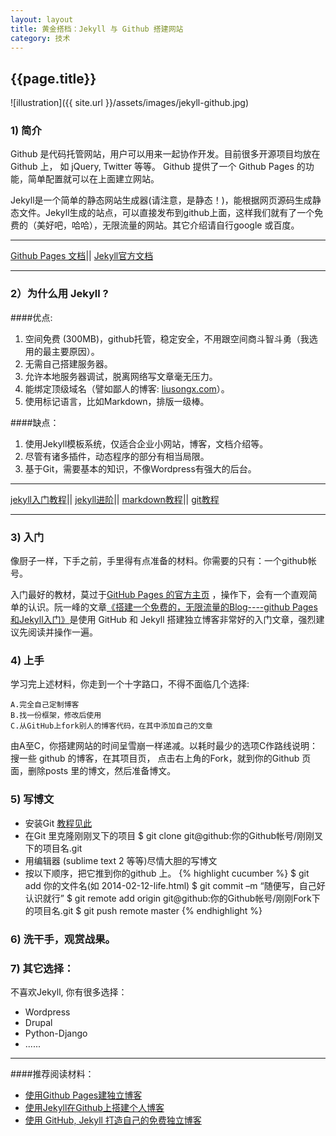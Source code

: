 ```yaml
---
layout: layout
title: 黄金搭档：Jekyll 与 Github 搭建网站
category: 技术
---
```

<h2>{{page.title}}</h2>
![illustration]({{ site.url }}/assets/images/jekyll-github.jpg)

### 1) 简介

Github 是代码托管网站，用户可以用来一起协作开发。目前很多开源项目均放在Github 上， 如 jQuery, Twitter 等等。 Github 提供了一个 Github Pages 的功能，简单配置就可以在上面建立网站。

Jekyll是一个简单的静态网站生成器(请注意，是静态！)，能根据网页源码生成静态文件。Jekyll生成的站点，可以直接发布到github上面，这样我们就有了一个免费的（美好吧，哈哈），无限流量的网站。其它介绍请自行google 或百度。



----
[Github Pages 文档](https://pages.github.com/)||
[Jekyll官方文档](http://jekyllrb.com/)
****



### 2）为什么用 Jekyll ?

####优点:
1. 空间免费 (300MB)，github托管，稳定安全，不用跟空间商斗智斗勇（我选用的最主要原因）。
2. 无需自己搭建服务器。
3. 允许本地服务器调试，脱离网络写文章毫无压力。
4. 能绑定顶级域名（譬如鄙人的博客: [liusongx.com](liusongx.com)）。
5. 使用标记语言，比如Markdown，排版一级棒。



####缺点：
1. 使用Jekyll模板系统，仅适合企业小网站，博客，文档介绍等。
2. 尽管有诸多插件，动态程序的部分有相当局限。
3. 基于Git，需要基本的知识，不像Wordpress有强大的后台。


----
[jekyll入门教程](http://t.cn/zOaDFjy)||
[jekyll进阶](http://t.cn/zl7pZUJ)||
[markdown教程](http://t.cn/aOsWkg)|| 
[git教程](http://training.github.com/)
****

### 3) 入门

像厨子一样，下手之前，手里得有点准备的材料。你需要的只有：一个github帐号。

入门最好的教材，莫过于[GitHub Pages 的官方主页](https://pages.github.com/) ，操作下，会有一个直观简单的认识。阮一峰的文章[《搭建一个免费的，无限流量的Blog----github Pages和Jekyll入门》](http://www.ruanyifeng.com/blog/2012/08/blogging_with_jekyll.html)是使用 GitHub 和 Jekyll 搭建独立博客非常好的入门文章，强烈建议先阅读并操作一遍。


### 4) 上手

学习完上述材料，你走到一个十字路口，不得不面临几个选择:

    A.完全自己定制博客
    B.找一份框架，修改后使用
    C.从GitHub上fork别人的博客代码，在其中添加自己的文章

由A至C，你搭建网站的时间呈雪崩一样递减。以耗时最少的选项C作路线说明： 搜一些 github 的博客，在其项目页， 点击右上角的Fork，就到你的Github 页面，删除posts 里的博文，然后准备博文。




### 5) 写博文

* 安装Git
  [教程见此](http://git-scm.com/book/en/Getting-Started-Installing-Git)
* 在Git 里克隆刚刚叉下的项目    $ git clone git@github:你的Github帐号/刚刚叉下的项目名.git
* 用编辑器 (sublime text 2 等等)尽情大胆的写博文
* 按以下顺序，把它推到你的github 上。
{% highlight cucumber %}
    $ git add 你的文件名(如 2014-02-12-life.html)
    $ git commit –m “随便写，自己好认识就行”
    $ git remote add origin git@github:你的Github帐号/刚刚Fork下的项目名.git
    $ git push remote master
{% endhighlight %}

### 6) 洗干手，观赏战果。


### 7) 其它选择：

不喜欢Jekyll, 你有很多选择：

* Wordpress
* Drupal
* Python-Django
* ......



----
####推荐阅读材料：
* [使用Github Pages建独立博客](http://beiyuu.com/github-pages/)
* [使用Jekyll在Github上搭建个人博客](http://skyinlayer.com/search.html?tag=jekyll)
* [使用 GitHub, Jekyll 打造自己的免费独立博客](http://blog.csdn.net/on_1y/article/details/19259435)

